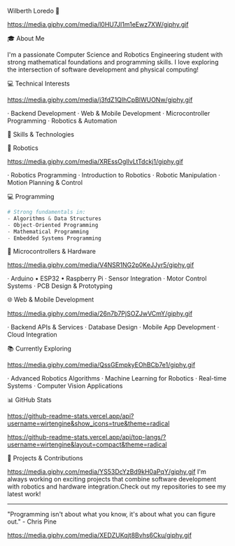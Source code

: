 Wilberth Loredo 👋

https://media.giphy.com/media/l0HU7JI1m1eEwz7XW/giphy.gif

🎓 About Me

I'm a passionate Computer Science and Robotics Engineering student with strong mathematical foundations and programming skills. I love exploring the intersection of software development and physical computing!

💻 Technical Interests

https://media.giphy.com/media/j3fdZ1QIhCpBlWUONw/giphy.gif

· Backend Development
· Web & Mobile Development
· Microcontroller Programming
· Robotics & Automation

🔧 Skills & Technologies

🤖 Robotics

https://media.giphy.com/media/XREssOgIlvLtTdckj1/giphy.gif

· Robotics Programming
· Introduction to Robotics
· Robotic Manipulation
· Motion Planning & Control

💻 Programming

```python
# Strong fundamentals in:
- Algorithms & Data Structures
- Object-Oriented Programming
- Mathematical Programming
- Embedded Systems Programming
```

🔌 Microcontrollers & Hardware

https://media.giphy.com/media/V4NSR1NG2p0KeJJyr5/giphy.gif

· Arduino • ESP32 • Raspberry Pi
· Sensor Integration
· Motor Control Systems
· PCB Design & Prototyping

🌐 Web & Mobile Development

https://media.giphy.com/media/26n7b7PjSOZJwVCmY/giphy.gif

· Backend APIs & Services
· Database Design
· Mobile App Development
· Cloud Integration

📚 Currently Exploring

https://media.giphy.com/media/QssGEmpkyEOhBCb7e1/giphy.gif

· Advanced Robotics Algorithms
· Machine Learning for Robotics
· Real-time Systems
· Computer Vision Applications

📊 GitHub Stats

https://github-readme-stats.vercel.app/api?username=wirtengine&show_icons=true&theme=radical

https://github-readme-stats.vercel.app/api/top-langs/?username=wirtengine&layout=compact&theme=radical

🚀 Projects & Contributions

https://media.giphy.com/media/YS53DcYzBd9kH0aPqY/giphy.gif
I'm always working on exciting projects that combine software development with robotics and hardware integration.Check out my repositories to see my latest work!

---

"Programming isn't about what you know, it's about what you can figure out." - Chris Pine

https://media.giphy.com/media/XEDZUKqjt8Bvhs6Cku/giphy.gif
